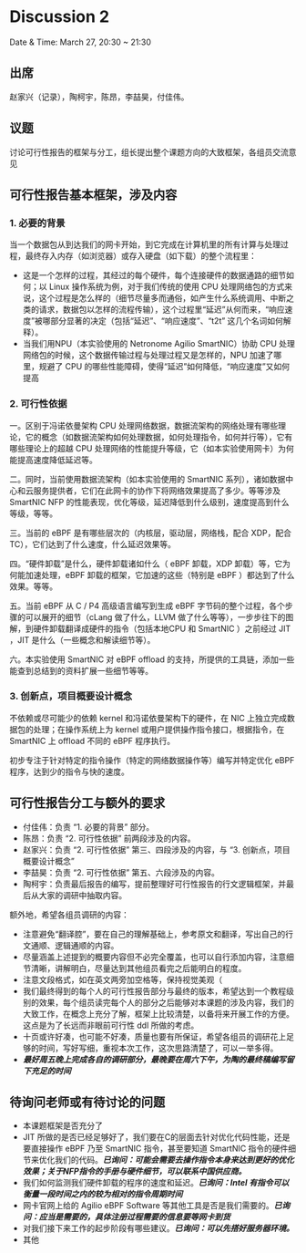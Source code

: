 # Discussion 2

Date & Time: March 27, 20:30 ~ 21:30

## 出席

赵家兴（记录），陶柯宇，陈昂，李喆昊，付佳伟。

## 议题

讨论可行性报告的框架与分工，组长提出整个课题方向的大致框架，各组员交流意见

## 可行性报告基本框架，涉及内容

### 1. 必要的背景

当一个数据包从到达我们的网卡开始，到它完成在计算机里的所有计算与处理过程，最终存入内存（如浏览器）或存入硬盘（如下载）的整个流程里：

- 这是一个怎样的过程，其经过的每个硬件，每个连接硬件的数据通路的细节如何；以 Linux 操作系统为例，对于我们传统的使用 CPU 处理网络包的方式来说，这个过程是怎么样的（细节尽量多而通俗，如产生什么系统调用、中断之类的请求，数据包以怎样的流程传输），这个过程里“延迟”从何而来，“响应速度”被哪部分显著的决定（包括“延迟”、“响应速度”、“t2t” 这几个名词如何解释）。
- 当我们用NPU（本实验使用的 Netronome Agilio SmartNIC）协助 CPU 处理网络包的时候，这个数据传输过程与处理过程又是怎样的，NPU 加速了哪里，规避了 CPU 的哪些性能障碍，使得“延迟”如何降低，“响应速度”又如何提高

### 2. 可行性依据

一。区别于冯诺依曼架构 CPU 处理网络数据，数据流架构的网络处理有哪些理论，它的概念（如数据流架构如何处理数据，如何处理指令，如何并行等），它有哪些理论上的超越 CPU 处理网络的性能提升等级，它（如本实验使用网卡）为何能提高速度降低延迟等。

二。同时，当前使用数据流架构（如本实验使用的 SmartNIC 系列），诸如数据中心和云服务提供者，它们在此网卡的协作下将网络效果提高了多少。等等涉及 SmartNIC NFP 的性能表现，优化等级，延迟降低到什么级别，速度提高到什么等级，等等。

三。当前的 eBPF 是有哪些层次的（内核层，驱动层，网络栈，配合 XDP，配合 TC），它们达到了什么速度，什么延迟效果等。

四。“硬件卸载”是什么，硬件卸载诸如什么（ eBPF 卸载，XDP 卸载）等，它为何能加速处理，eBPF 卸载的框架，它加速的这些（特别是 eBPF ）都达到了什么效果。等等。

五。当前 eBPF 从 C / P4 高级语言编写到生成 eBPF 字节码的整个过程，各个步骤的可以展开的细节（cLang 做了什么，LLVM 做了什么等等），一步步往下的图解，到硬件卸载翻译成硬件的指令（包括本地CPU 和 SmartNIC ）之前经过 JIT ，JIT 是什么（一些概念和解读细节等）。

六。本实验使用 SmartNIC 对 eBPF offload 的支持，所提供的工具链，添加一些能查到总结到的资料扩展一些细节等等。

### 3. 创新点，项目概要设计概念

不依赖或尽可能少的依赖 kernel 和冯诺依曼架构下的硬件，在 NIC 上独立完成数据包的处理；在操作系统上为 kernel 或用户提供操作指令接口，根据指令，在 SmartNIC 上 offload 不同的 eBPF 程序执行。

初步专注于针对特定的指令操作（特定的网络数据操作等）编写并特定优化 eBPF 程序，达到少的指令与快的速度。

## 可行性报告分工与额外的要求

- 付佳伟：负责 “1. 必要的背景” 部分。
- 陈昂：负责 “2. 可行性依据” 前两段涉及的内容。
- 赵家兴：负责 “2. 可行性依据” 第三、四段涉及的内容，与 “3. 创新点，项目概要设计概念”
- 李喆昊：负责 “2. 可行性依据” 第五、六段涉及的内容。
- 陶柯宇：负责最后报告的编写，提前整理好可行性报告的行文逻辑框架，并最后从大家的调研中抽取内容。

额外地，希望各组员调研的内容：
- 注意避免“翻译腔”，要在自己的理解基础上，参考原文和翻译，写出自己的行文通顺、逻辑通顺的内容。
- 尽量涵盖上述提到的概要内容但不必完全覆盖，也可以自行添加内容，注意细节清晰，讲解明白，尽量达到其他组员看完之后能明白的程度。
- 注意文段格式，如在英文两旁加空格等，保持视觉美观（
- 我们最终得到的每个人的可行性报告部分与最终的版本，希望达到一个教程级别的效果，每个组员读完每个人的部分之后能够对本课题的涉及内容，我们的大致工作，在概念上充分了解，框架上比较清楚，以备将来开展工作的方便。这点是为了长远而非眼前可行性 ddl 所做的考虑。
- 十页或许好凑，也可能不好凑，质量也要有所保证，希望各组员的调研花上足够的时间，写好写细，重视本次工作，这次思路清楚了，可以一举多得。
- ***最好周五晚上完成各自的调研部分，最晚要在周六下午，为陶的最终稿编写留下充足的时间***

## 待询问老师或有待讨论的问题

- 本课题框架是否充分了
- JIT 所做的是否已经足够好了，我们要在C的层面去针对优化代码性能，还是要直接操作 eBPF 乃至 SmartNIC 指令，甚至要知道 SmartNIC 指令的硬件细节来优化我们的代码。***已询问：可能会需要去操作指令本身来达到更好的优化效果；关于NFP指令的手册与硬件细节，可以联系中国供应商。***
- 我们如何监测我们硬件卸载的程序的速度和延迟。***已询问：Intel 有指令可以衡量一段时间之内的较为相对的指令周期时间***
- 网卡官网上给的 Agilio eBPF Software 等其他工具是否是我们需要的。***已询问：应当是需要的，具体注册过程需要的信息要等网卡到货***
- 对我们接下来工作的起步阶段有哪些建议。***已询问：可以先搭好服务器环境。***
- 其他
